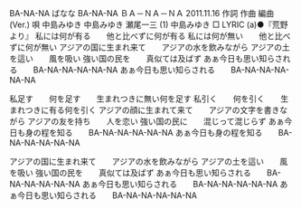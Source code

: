 
BA-NA-NA
ばなな
BA-NA-NA
ＢＡ－ＮＡ－ＮＡ
2011.11.16
作詞  作曲  編曲 (Ver.)   唄
中島みゆき   中島みゆき   瀬尾一三 (1)
中島みゆき
□ LYRIC (a)●『荒野より』
私には何が有る　　他と比べずに何が有る
私には何が無い　　他と比べずに何が無い
アジアの国に生まれ来て　　アジアの水を飲みながら
アジアの土を這い　　風を吸い
強い国の民を　　真似ては及ばず
あぁ今日も思い知らされる　　BA-NA-NA-NA-NA-NA
あぁ今日も思い知らされる　　BA-NA-NA-NA-NA-NA

私足す　　何を足す　　生まれつきに無い何を足す
私引く　　何を引く　　生まれつきに有る何を引く
アジアの顔に生まれて来て　　アジアの文字を書きながら
アジアの友を持ち　　人を恋い
強い国の民に　　混じって混じらず
あぁ今日も身の程を知る　　BA-NA-NA-NA-NA-NA
あぁ今日も身の程を知る　　BA-NA-NA-NA-NA-NA

アジアの国に生まれ来て　　アジアの水を飲みながら
アジアの土を這い　　風を吸い
強い国の民を　　真似ては及ばず
あぁ今日も思い知らされる　　BA-NA-NA-NA-NA-NA
あぁ今日も思い知らされる　　BA-NA-NA-NA-NA-NA
あぁ今日も思い知らされる　　BA-NA-NA-NA-NA-NA
